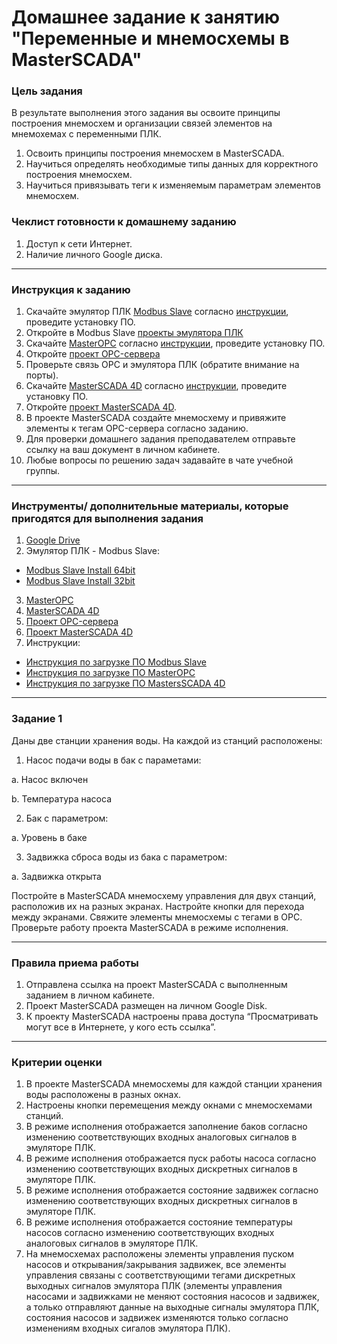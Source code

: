 # Домашнее задание к занятию "Переменные и мнемосхемы в MasterSCADA"

### Цель задания

В результате выполнения этого задания вы освоите принципы построения мнемосхем и организации связей элементов на мнемохемах с переменными ПЛК.

1. Освоить принципы построения мнемосхем в MasterSCADA.
2. Научиться определять необходимые типы данных для корректного построения мнемосхем.
3. Научиться привязывать теги к изменяемым параметрам элементов мнемосхем.

### Чеклист готовности к домашнему заданию

1. Доступ к сети Интернет.
2. Наличие личного Google диска.

------

### Инструкция к заданию

1. Скачайте эмулятор ПЛК [Modbus Slave](https://www.modbustools.com/download.html) согласно [инструкции](https://docs.google.com/document/d/10ZdR-4Tkc4ypZSAi4keqRzWTaVLvzNlI259pMCO3td8/edit?usp=sharing), проведите установку ПО.
2. Откройте в Modbus Slave [проекты эмулятора ПЛК](https://drive.google.com/drive/folders/1RiARWjMCfL_SNMQX92wQWUISNRlG5VTH?usp=sharing)
3. Скачайте [MasterOPC](https://insat.ru/products/?category=1666) согласно [инструкции](https://docs.google.com/document/d/1lxB8FMddv2NI7G6CqvLWIRHDkf3gNQbYBcg824hRh1Y/edit?usp=sharing), проведите установку ПО.
4. Откройте [проект OPC-сервера](https://drive.google.com/file/d/1X9hORCLgTxkfLdgQlk6leadzcjMe0ZWI/view?usp=sharing)
5. Проверьте связь OPC и эмулятора ПЛК (обратите внимание на порты).
6. Скачайте [MasterSCADA 4D](https://masterscada.ru/download4) согласно [инструкции](https://docs.google.com/document/d/1Xj7_yWK_aZYy-l4acrME1y48uKVGcpeCP_gBhgOMJCo/edit?usp=sharing), проведите установку ПО.
7. Откройте [проект MasterSCADA 4D](https://drive.google.com/drive/folders/1mpRXrxIKTLdCfWZxI85PLOQnNzhSY3cG?usp=sharing).
8. В проекте MasterSCADA создайте мнемосхему и привяжите элементы к тегам OPC-сервера согласно заданию.
9. Для проверки домашнего задания преподавателем отправьте ссылку на ваш документ в личном кабинете.
10. Любые вопросы по решению задач задавайте в чате учебной группы.


------

### Инструменты/ дополнительные материалы, которые пригодятся для выполнения задания

1. [Google Drive](https://www.google.com/intl/ru/drive/)
2. Эмулятор ПЛК - Modbus Slave:
- [Modbus Slave Install 64bit](https://www.modbustools.com/download/ModbusSlaveSetup64Bit.exe "ModbusSlave Install 64bit") 
- [Modbus Slave Install 32bit](https://www.modbustools.com/download/ModbusSlaveSetup32Bit.exe "ModbusSlave Install 32bit")
3. [MasterOPC](https://insat.ru/products/?category=1666)
4. [MasterSCADA 4D](https://masterscada.ru/download4)
5. [Проект OPC-сервера](https://drive.google.com/file/d/1X9hORCLgTxkfLdgQlk6leadzcjMe0ZWI/view?usp=sharing)
6. [Проект MasterSCADA 4D](https://drive.google.com/drive/folders/1mpRXrxIKTLdCfWZxI85PLOQnNzhSY3cG?usp=sharing)
7. Инструкции:
- [Инструкция по загрузке ПО Modbus Slave](https://docs.google.com/document/d/10ZdR-4Tkc4ypZSAi4keqRzWTaVLvzNlI259pMCO3td8/edit?usp=sharing)
- [Инструкция по загрузке ПО MasterOPC](https://docs.google.com/document/d/1lxB8FMddv2NI7G6CqvLWIRHDkf3gNQbYBcg824hRh1Y/edit?usp=sharing)
- [Инструкция по загрузке ПО MastersSCADA 4D](https://docs.google.com/document/d/1Xj7_yWK_aZYy-l4acrME1y48uKVGcpeCP_gBhgOMJCo/edit?usp=sharingg)

------

### Задание 1

Даны две станции хранения воды. На каждой из станций расположены:
1. Насос подачи воды в бак с параметами:
  
  a. Насос включен
  
  b. Температура насоса

2. Бак с параметром:
  
  a. Уровень в баке

3. Задвижка сброса воды из бака с параметром:
  
  a. Задвижка открыта
  
Постройте в MasterSCADA мнемосхему управления для двух станций, расположив их на разных экранах. Настройте кнопки для перехода между экранами.
Свяжите элементы мнемосхемы с тегами в OPC. Проверьте работу проекта MasterSCADA в режиме исполнения. 


------

### Правила приема работы

1. Отправлена ссылка на проект MasterSCADA с выполненным заданием в личном кабинете.
2. Проект MasterSCADA размещен на личном Google Disk.
3. К проекту MasterSCADA настроены права доступа “Просматривать могут все в Интернете, у кого есть ссылка”.

------

### Критерии оценки

1. В проекте MasterSCADA мнемосхемы для каждой станции хранения воды расположены в разных окнах.
2. Настроены кнопки перемещения между окнами с мнемосхемами станций.
3. В режиме исполнения отображается заполнение баков согласно изменению соответствующих входных аналоговых сигналов в эмуляторе ПЛК.
4. В режиме исполнения отображается пуск работы насоса согласно изменению соответствующих входных дискретных сигналов в эмуляторе ПЛК.
5. В режиме исполнения отображается состояние задвижек согласно изменению соответствующих входных дискретных сигналов в эмуляторе ПЛК.
6. В режиме исполнения отображается состояние температуры насосов согласно изменению соответствующих входных аналоговых сигналов в эмуляторе ПЛК.
7. На мнемосхемах расположены элементы управления пуском насосов и открывания/закрывания задвижек, все элементы управления связаны с соответствующими тегами дискретных выходных сигналов эмулятора ПЛК (элементы управления насосами и задвижками не меняют состояния насосов и задвижек, а только отправляют данные на выходные сигналы эмулятора ПЛК, состояния насосов и задвижек изменяются только согласно изменениям входных сигалов эмулятора ПЛК).
